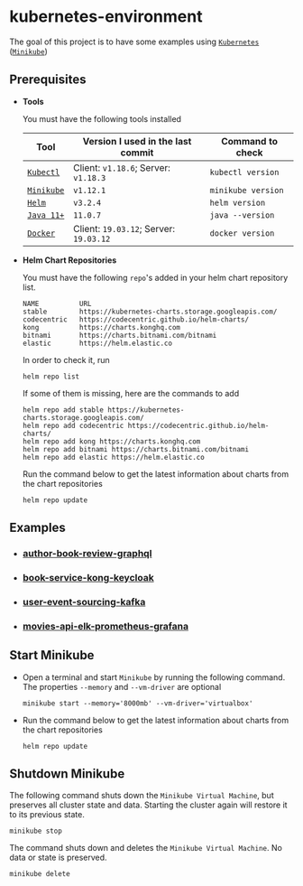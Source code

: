 # kubernetes-environment

The goal of this project is to have some examples using [`Kubernetes`](https://kubernetes.io) ([`Minikube`](https://github.com/kubernetes/minikube)) 

## Prerequisites

- **Tools**

  You must have the following tools installed

  | Tool            | Version I used in the last commit     | Command to check   |
  | --------------- | ------------------------------------- | ------------------ |
  | [`Kubectl`][1]  | Client: `v1.18.6`; Server: `v1.18.3`  | `kubectl version`  |
  | [`Minikube`][2] | `v1.12.1`                             | `minikube version` |
  | [`Helm`][3]     | `v3.2.4`                              | `helm version`     |
  | [`Java 11+`][4] | `11.0.7`                              | `java --version`   |
  | [`Docker`][5]   | Client: `19.03.12`; Server: `19.03.12`| `docker version`   |
  
  [1]:https://kubernetes.io/docs/tasks/tools/install-kubectl/
  [2]:https://kubernetes.io/docs/tasks/tools/install-minikube/
  [3]:https://helm.sh/docs/intro/install/
  [4]:https://www.oracle.com/java/technologies/javase-jdk11-downloads.html
  [5]:https://www.docker.com/

- **Helm Chart Repositories**

  You must have the following `repo`'s added in your helm chart repository list.
  ```
  NAME        	URL
  stable      	https://kubernetes-charts.storage.googleapis.com/
  codecentric 	https://codecentric.github.io/helm-charts/
  kong        	https://charts.konghq.com
  bitnami     	https://charts.bitnami.com/bitnami
  elastic     	https://helm.elastic.co
  ```

  In order to check it, run
  ```
  helm repo list
  ```

  If some of them is missing, here are the commands to add
  ```
  helm repo add stable https://kubernetes-charts.storage.googleapis.com/
  helm repo add codecentric https://codecentric.github.io/helm-charts/
  helm repo add kong https://charts.konghq.com
  helm repo add bitnami https://charts.bitnami.com/bitnami
  helm repo add elastic https://helm.elastic.co
  ```
  
  Run the command below to get the latest information about charts from the chart repositories
  ```
  helm repo update
  ```

## Examples

- ### [author-book-review-graphql](https://github.com/ivangfr/kubernetes-environment/tree/master/author-book-review-graphql#kubernetes-environment)
- ### [book-service-kong-keycloak](https://github.com/ivangfr/kubernetes-environment/tree/master/book-service-kong-keycloak#kubernetes-environment)
- ### [user-event-sourcing-kafka](https://github.com/ivangfr/kubernetes-environment/tree/master/user-event-sourcing-kafka#kubernetes-environment)
- ### [movies-api-elk-prometheus-grafana](https://github.com/ivangfr/kubernetes-environment/tree/master/movies-api-elk-prometheus-grafana#kubernetes-environment)

## Start Minikube

- Open a terminal and start `Minikube` by running the following command. The properties `--memory` and `--vm-driver` are optional
  ```
  minikube start --memory='8000mb' --vm-driver='virtualbox'
  ```

- Run the command below to get the latest information about charts from the chart repositories
  ```
  helm repo update
  ``` 

## Shutdown Minikube

The following command shuts down the `Minikube Virtual Machine`, but preserves all cluster state and data. Starting the cluster again will restore it to its previous state.
```
minikube stop
```

The command shuts down and deletes the `Minikube Virtual Machine`. No data or state is preserved.
```
minikube delete
```
